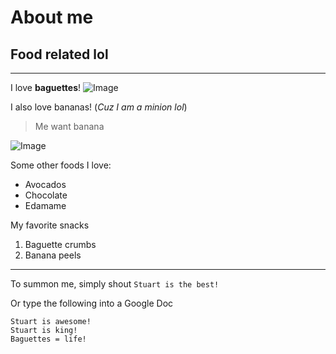 # About me
## Food related lol

---

I love **baguettes**!
![Image](https://www.allrecipes.com/thmb/UXkCdF6ivTC4ax1TCvFhAp1qj8Q=/1500x0/filters:no_upscale():max_bytes(150000):strip_icc()/7028-french-baguette-ddmfs-1x1-1-2cb019372fd6453e81bbb4d434f05714.jpg)

I also love bananas! (*Cuz I am a minion lol*)
> Me want banana

![Image](https://i.pinimg.com/originals/e2/17/1d/e2171db7e4b7240724be6485e37af193.jpg)

Some other foods I love:
* Avocados
* Chocolate
* Edamame

My favorite snacks
1. Baguette crumbs
2. Banana peels

---

To summon me, simply shout `Stuart is the best!`

Or type the following into a Google Doc
```
Stuart is awesome!
Stuart is king!
Baguettes = life!
```
